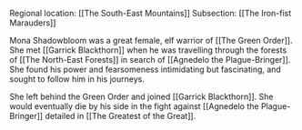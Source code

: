 Regional location: [[The South-East Mountains]]
Subsection: [[The Iron-fist Marauders]]

Mona Shadowbloom was a great female, elf warrior of [[The Green Order]]. She met [[Garrick Blackthorn]] when he was travelling through the forests of [[The North-East Forests]] in search of [[Agnedelo the Plague-Bringer]]. She found his power and fearsomeness intimidating but fascinating, and sought to follow him in his journeys.

She left behind the Green Order and joined [[Garrick Blackthorn]]. She would eventually die by his side in the fight against [[Agnedelo the Plague-Bringer]] detailed in [[The Greatest of the Great]].